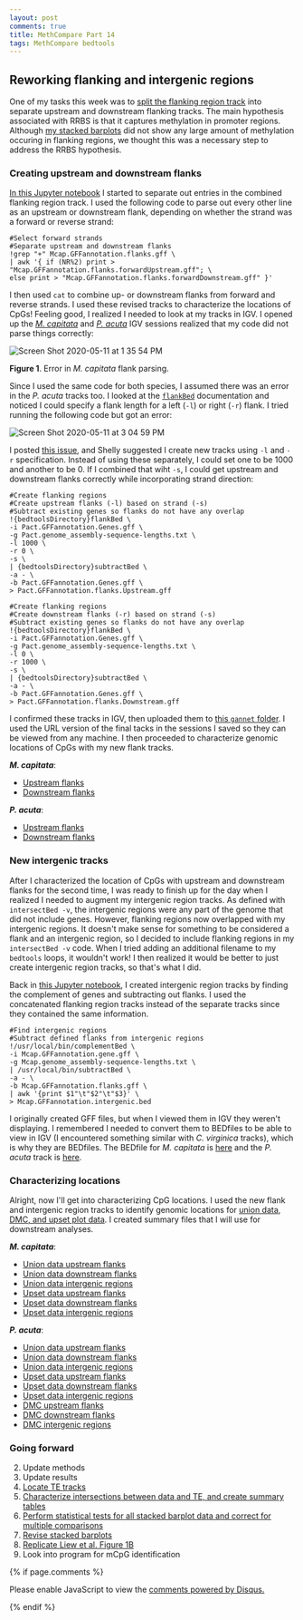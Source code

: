 ```yaml
---
layout: post
comments: true
title: MethCompare Part 14
tags: MethCompare bedtools
---
```


## Reworking flanking and intergenic regions

One of my tasks this week was to [split the flanking region track](https://github.com/hputnam/Meth_Compare/issues/65) into separate upstream and downstream flanking tracks. The main hypothesis associated with RRBS is that it captures methylation in promoter regions. Although [my stacked barplots](https://yaaminiv.github.io/MethCompare-Part13/) did not show any large amount of methylation occuring in flanking regions, we thought this was a necessary step to address the RRBS hypothesis.

### Creating upstream and downstream flanks

[In this Jupyter notebook](https://github.com/hputnam/Meth_Compare/blob/master/scripts/Generating-Genome-Feature-Tracks.ipynb) I started to separate out entries in the combined flanking region track. I used the following code to parse out every other line as an upstream or downstream flank, depending on whether the strand was a forward or reverse strand:

```
#Select forward strands
#Separate upstream and downstream flanks
!grep "+" Mcap.GFFannotation.flanks.gff \
| awk '{ if (NR%2) print > "Mcap.GFFannotation.flanks.forwardUpstream.gff"; \
else print > "Mcap.GFFannotation.flanks.forwardDownstream.gff" }'
```

I then used `cat` to combine up- or downstream flanks from forward and reverse strands. I used these revised tracks to characterize the locations of CpGs! Feeling good, I realized I needed to look at my tracks in IGV. I opened up the [*M. capitata*](https://github.com/hputnam/Meth_Compare/blob/master/genome-feature-files/Mcap-Genome-Feature-Tracks.xml) and [*P. acuta*](https://github.com/hputnam/Meth_Compare/blob/master/genome-feature-files/Pact-Genome-Feature-Tracks.xml) IGV sessions realized that my code did not parse things correctly:

![Screen Shot 2020-05-11 at 1 35 54 PM](https://user-images.githubusercontent.com/22335838/81624735-cad70000-93ab-11ea-8f60-4348de9995fc.png)

**Figure 1**. Error in *M. capitata* flank parsing.

Since I used the same code for both species, I assumed there was an error in the *P. acuta* tracks too. I looked at the [`flankBed`](https://bedtools.readthedocs.io/en/latest/content/tools/flank.html) documentation and noticed I could specify a flank length for a left (`-l`) or right (`-r`) flank. I tried running the following code but got an error:

![Screen Shot 2020-05-11 at 3 04 59 PM](https://user-images.githubusercontent.com/22335838/81616685-cbb26680-9398-11ea-979b-b30f46b0a49b.png)

I posted [this issue](https://github.com/RobertsLab/resources/issues/930), and Shelly suggested I create new tracks using `-l` and `-r` specification. Instead of using these separately, I could set one to be 1000 and another to be 0. If I combined that wiht `-s`, I could get upstream and downstream flanks correctly while incorporating strand direction:

```
#Create flanking regions
#Create upstream flanks (-l) based on strand (-s)
#Subtract existing genes so flanks do not have any overlap
!{bedtoolsDirectory}flankBed \
-i Pact.GFFannotation.Genes.gff \
-g Pact.genome_assembly-sequence-lengths.txt \
-l 1000 \
-r 0 \
-s \
| {bedtoolsDirectory}subtractBed \
-a - \
-b Pact.GFFannotation.Genes.gff \
> Pact.GFFannotation.flanks.Upstream.gff

#Create flanking regions
#Create downstream flanks (-r) based on strand (-s)
#Subtract existing genes so flanks do not have any overlap
!{bedtoolsDirectory}flankBed \
-i Pact.GFFannotation.Genes.gff \
-g Pact.genome_assembly-sequence-lengths.txt \
-l 0 \
-r 1000 \
-s \
| {bedtoolsDirectory}subtractBed \
-a - \
-b Pact.GFFannotation.Genes.gff \
> Pact.GFFannotation.flanks.Downstream.gff
```

I confirmed these tracks in IGV, then uploaded them to [this `gannet` folder](https://gannet.fish.washington.edu/spartina/Meth_Compare/genome-feature-files/). I used the URL version of the final tacks in the sessions I saved so they can be viewed from any machine. I then proceeded to characterize genomic locations of CpGs with my new flank tracks.

***M. capitata***:

- [Upstream flanks](https://github.com/hputnam/Meth_Compare/blob/master/genome-feature-files/Mcap.GFFannotation.flanks.Upstream.gff)
- [Downstream flanks](https://github.com/hputnam/Meth_Compare/blob/master/genome-feature-files/Mcap.GFFannotation.flanks.Downstream.gff)

***P. acuta***:

- [Upstream flanks](https://github.com/hputnam/Meth_Compare/blob/master/genome-feature-files/Pact.GFFannotation.flanks.Upstream.gff)
- [Downstream flanks](https://github.com/hputnam/Meth_Compare/blob/master/genome-feature-files/Pact.GFFannotation.flanks.Downstream.gff)

### New intergenic tracks

After I characterized the location of CpGs with upstream and downstream flanks for the second time, I was ready to finish up for the day when I realized I needed to augment my intergenic region tracks. As defined with `intersectBed -v`, the intergenic regions were any part of the genome that did not include genes. However, flanking regions now overlapped with my intergenic regions. It doesn't make sense for something to be considered a flank and an intergenic region, so I decided to include flanking regions in my `intersectBed -v` code. When I tried adding an additional filename to my `bedtools` loops, it wouldn't work! I then realized it would be better to just create intergenic region tracks, so that's what I did.

Back in [this Jupyter notebook](https://github.com/hputnam/Meth_Compare/blob/master/scripts/Generating-Genome-Feature-Tracks.ipynb), I created intergenic region tracks by finding the complement of genes and subtracting out flanks. I used the concatenated flanking region tracks instead of the separate tracks since they contained the same information.

```
#Find intergenic regions
#Subtract defined flanks from intergenic regions
!/usr/local/bin/complementBed \
-i Mcap.GFFannotation.gene.gff \
-g Mcap.genome_assembly-sequence-lengths.txt \
| /usr/local/bin/subtractBed \
-a - \
-b Mcap.GFFannotation.flanks.gff \
| awk '{print $1"\t"$2"\t"$3}' \
> Mcap.GFFannotation.intergenic.bed
```

I originally created GFF files, but when I viewed them in IGV they weren't displaying. I remembered I needed to convert them to BEDfiles to be able to view in IGV (I encountered something similar with *C. virginica* tracks), which is why they are BEDfiles. The BEDfile for *M. capitata* is [here](https://github.com/hputnam/Meth_Compare/blob/master/genome-feature-files/Mcap.GFFannotation.intergenic.bed) and the *P. acuta* track is [here](https://github.com/hputnam/Meth_Compare/blob/master/genome-feature-files/Pact.GFFannotation.intergenic.bed).

### Characterizing locations

Alright, now I'll get into characterizing CpG locations. I used the new flank and intergenic region tracks to identify genomic locations for [union data](https://github.com/hputnam/Meth_Compare/blob/master/scripts/Characterizing-CpG-Methylation-5x-Union.ipynb), [DMC, and upset plot data](https://github.com/hputnam/Meth_Compare/blob/master/scripts/Identifying-Genomic-Locations.ipynb). I created summary files that I will use for downstream analyses.

***M. capitata***:

- [Union data upstream flanks](https://github.com/hputnam/Meth_Compare/blob/master/analyses/Characterizing-CpG-Methylation-5x-Union/Mcap/Mcap_union_5x-mcFlanksUpstream-counts.txt)
- [Union data downstream flanks](https://github.com/hputnam/Meth_Compare/blob/master/analyses/Characterizing-CpG-Methylation-5x-Union/Mcap/Mcap_union_5x-mcFlanksDownstream-counts.txt)
- [Union data intergenic regions](https://github.com/hputnam/Meth_Compare/blob/master/analyses/Characterizing-CpG-Methylation-5x-Union/Mcap/Mcap_union_5x-mcIntergenic-counts.txt)
- [Upset data upstream flanks](https://github.com/hputnam/Meth_Compare/blob/master/analyses/Identifying-genomic-locations/Mcap/Mcap-upset-data-mcFlanksUpstream-counts.txt)
- [Upset data downstream flanks](https://github.com/hputnam/Meth_Compare/blob/master/analyses/Identifying-genomic-locations/Mcap/Mcap-upset-data-mcFlanksDownstream-counts.txt)
- [Upset data intergenic regions](https://github.com/hputnam/Meth_Compare/blob/master/analyses/Identifying-genomic-locations/Mcap/Mcap-upset-data-mcIntergenic-counts.txt)

***P. acuta***:

- [Union data upstream flanks](https://github.com/hputnam/Meth_Compare/blob/master/analyses/Characterizing-CpG-Methylation-5x-Union/Pact/Pact_union_5x-paFlanksUpstream-counts.txt)
- [Union data downstream flanks](https://github.com/hputnam/Meth_Compare/blob/master/analyses/Characterizing-CpG-Methylation-5x-Union/Pact/Pact_union_5x-paFlanksDownstream-counts.txt)
- [Union data intergenic regions](https://github.com/hputnam/Meth_Compare/blob/master/analyses/Characterizing-CpG-Methylation-5x-Union/Pact/Pact_union_5x-paIntergenic-counts.txt)
- [Upset data upstream flanks](https://github.com/hputnam/Meth_Compare/blob/master/analyses/Identifying-genomic-locations/Pact/Pact-upset-data-paFlanksUpstream-counts.txt)
- [Upset data downstream flanks](https://github.com/hputnam/Meth_Compare/blob/master/analyses/Identifying-genomic-locations/Pact/Pact-upset-data-paFlanksDownstream-counts.txt)
- [Upset data intergenic regions](https://github.com/hputnam/Meth_Compare/blob/master/analyses/Identifying-genomic-locations/Pact/Pact-upset-data-paIntergenic-counts.txt)
- [DMC upstream flanks](https://github.com/hputnam/Meth_Compare/blob/master/analyses/Identifying-genomic-locations/Pact/Pact-DMC-data-paFlanksUpstream-counts.txt)
- [DMC downstream flanks](https://github.com/hputnam/Meth_Compare/blob/master/analyses/Identifying-genomic-locations/Pact/Pact-DMC-data-paFlanksDownstream-counts.txt)
- [DMC intergenic regions](https://github.com/hputnam/Meth_Compare/blob/master/analyses/Identifying-genomic-locations/Pact/Pact-DMC-data-paIntergenic-counts.txt)

### Going forward

2. Update methods
3. Update results
5. [Locate TE tracks](https://github.com/hputnam/Meth_Compare/issues/56)
6. [Characterize intersections between data and TE, and create summary tables](https://github.com/hputnam/Meth_Compare/issues/59)
2. [Perform statistical tests for all stacked barplot data and correct for multiple comparisons](https://github.com/hputnam/Meth_Compare/issues/68)
5. [Revise stacked barplots](https://github.com/hputnam/Meth_Compare/issues/66)
6. [Replicate Liew et al. Figure 1B](https://github.com/hputnam/Meth_Compare/issues/67)
7. Look into program for mCpG identification

{% if page.comments %}

<div id="disqus_thread"></div>
<script>

/**
*  RECOMMENDED CONFIGURATION VARIABLES: EDIT AND UNCOMMENT THE SECTION BELOW TO INSERT DYNAMIC VALUES FROM YOUR PLATFORM OR CMS.
*  LEARN WHY DEFINING THESE VARIABLES IS IMPORTANT: https://disqus.com/admin/universalcode/#configuration-variables*/
/*
var disqus_config = function () {
this.page.url = PAGE_URL;  // Replace PAGE_URL with your page's canonical URL variable
this.page.identifier = PAGE_IDENTIFIER; // Replace PAGE_IDENTIFIER with your page's unique identifier variable
};
*/
(function() { // DON'T EDIT BELOW THIS LINE
var d = document, s = d.createElement('script');
s.src = 'https://the-responsible-grad-student.disqus.com/embed.js';
s.setAttribute('data-timestamp', +new Date());
(d.head || d.body).appendChild(s);
})();
</script>
<noscript>Please enable JavaScript to view the <a href="https://disqus.com/?ref_noscript">comments powered by Disqus.</a></noscript>

{% endif %}

<script id="dsq-count-scr" src="//the-responsible-grad-student.disqus.com/count.js" async></script>
